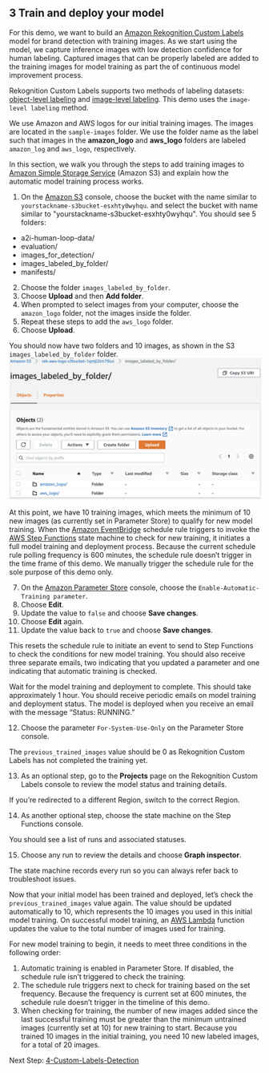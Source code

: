 ## 3 Train and deploy your model

For this demo, we want to build an [Amazon Rekognition Custom Labels](https://aws.amazon.com/rekognition/custom-labels-features/) model for brand detection with training images. As we start using the model, we capture inference images with low detection confidence for human labeling. Captured images that can be properly labeled are added to the training images for model training as part the of continuous model improvement process.

Rekognition Custom Labels supports two methods of labeling datasets: [object-level labeling](https://docs.aws.amazon.com/rekognition/latest/customlabels-dg/cd-manifest-files-object-detection.html) and [image-level labeling](https://docs.aws.amazon.com/rekognition/latest/customlabels-dg/rv-assign-labels.html). This demo uses the `image-level labeling` method.

We use Amazon and AWS logos for our initial training images. The images are located in the `sample-images` folder. We use the folder name as the label such that images in the **amazon_logo** and **aws_logo** folders are labeled `amazon_log` and `aws_logo`, respectively.

In this section, we walk you through the steps to add training images to [Amazon Simple Storage Service](https://aws.amazon.com/s3) (Amazon S3)  and explain how the automatic model training process works.

1. On the [Amazon S3](https://s3.console.aws.amazon.com/s3/home) console, choose the bucket with the name similar to `yourstackname-s3bucket-esxhty0wyhqu`.  and select the bucket with name similar to "yourstackname-s3bucket-esxhty0wyhqu". You should see 5 folders:
  - a2i-human-loop-data/
  - evaluation/
  - images_for_detection/
  - images_labeled_by_folder/
  - manifests/
2. Choose the folder `images_labeled_by_folder`.
3. Choose **Upload** and then **Add folder**.
4. When prompted to select images from your computer, choose the `amazon_logo` folder, not the images inside the folder.
5. Repeat these steps to add the `aws_logo` folder.
6. Choose **Upload**.

You should now have two folders and 10 images, as shown in the S3 `images_labeled_by_folder` folder.
![S3 Folder Image](s3-folder-2.png)

At this point, we have 10 training images, which meets the minimum of 10 new images (as currently set in Parameter Store) to qualify for new model training. When the [Amazon EventBridge](https://aws.amazon.com/eventbridge/) schedule rule triggers to invoke the [AWS Step Functions](https://aws.amazon.com/step-functions/) state machine to check for new training, it initiates a full model training and deployment process. Because the current schedule rule polling frequency is 600 minutes, the schedule rule doesn’t trigger in the time frame of this demo. We manually trigger the schedule rule for the sole purpose of this demo only.

7.	On the [Amazon Parameter Store](https://console.aws.amazon.com/systems-manager/parameters) console, choose the `Enable-Automatic-Training parameter`.
8.	Choose **Edit**.
9.	Update the value to `false` and choose **Save changes**.
10.	Choose **Edit** again.
11.	Update the value back to `true` and choose **Save changes**.

This resets the schedule rule to initiate an event to send to Step Functions to check the conditions for new model training. You should also receive three separate emails, two indicating that you updated a parameter and one indicating that automatic training is checked.

Wait for the model training and deployment to complete. This should take approximately 1 hour. You should receive periodic emails on model training and deployment status. The model is deployed when you receive an email with the message “Status: RUNNING.”

12. Choose the parameter `For-System-Use-Only` on the Parameter Store console.

The `previous_trained_images` value should be 0 as Rekognition Custom Labels has not completed the training yet.

13.	As an optional step, go to the **Projects** page on the Rekognition Custom Labels console to review the model status and training details.

If you’re redirected to a different Region, switch to the correct Region.

14.	As another optional step, choose the state machine on the Step Functions console.

You should see a list of runs and associated statuses.

15.	Choose any run to review the details and choose **Graph inspector**.

The state machine records every run so you can always refer back to troubleshoot issues.

Now that your initial model has been trained and deployed, let’s check the `previous_trained_images` value again. The value should be updated automatically to 10, which represents the 10 images you used in this initial model training. On successful model training, an [AWS Lambda](https://aws.amazon.com/lambda/) function updates the value to the total number of images used for training.

For new model training to begin, it needs to meet three conditions in the following order:

1.	Automatic training is enabled in Parameter Store. If disabled, the schedule rule isn’t triggered to check the training.
2.	The schedule rule triggers next to check for training based on the set frequency. Because the frequency is current set at 600 minutes, the schedule rule doesn’t trigger in the timeline of this demo.
3.	When checking for training, the number of new images added since the last successful training must be greater than the minimum untrained images (currently set at 10) for new training to start. Because you trained 10 images in the initial training, you need 10 new labeled images, for a total of 20 images.


Next Step: [4-Custom-Labels-Detection](../4-Custom-Labels-Detection/)
